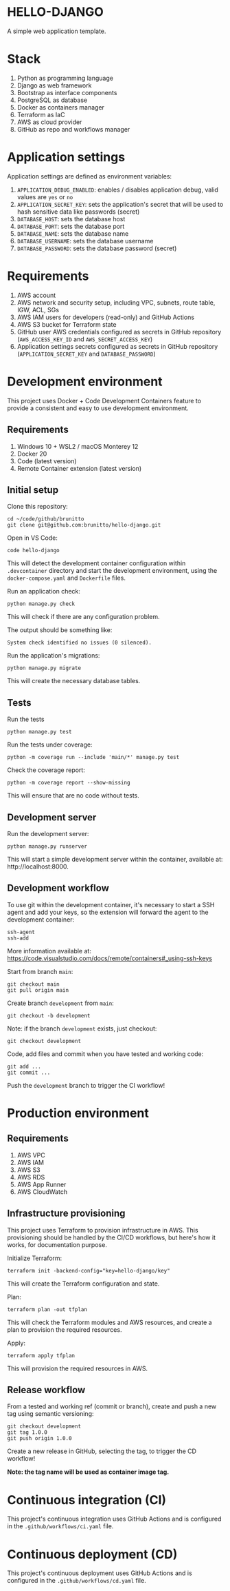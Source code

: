 # HELLO-DJANGO

A simple web application template.

# Stack

1. Python as programming language
2. Django as web framework
3. Bootstrap as interface components
4. PostgreSQL as database
5. Docker as containers manager
6. Terraform as IaC
7. AWS as cloud provider
8. GitHub as repo and workflows manager

# Application settings

Application settings are defined as environment variables:

1. `APPLICATION_DEBUG_ENABLED`: enables / disables application debug, valid
values are `yes` or `no`
2. `APPLICATION_SECRET_KEY`: sets the application's secret that will be used to
hash sensitive data like passwords (secret)
3. `DATABASE_HOST`: sets the database host
4. `DATABASE_PORT`: sets the database port
5. `DATABASE_NAME`: sets the database name
6. `DATABASE_USERNAME`: sets the database username
7. `DATABASE_PASSWORD`: sets the database password (secret)

# Requirements

1. AWS account 
2. AWS network and security setup, including VPC, subnets, route table, IGW,
ACL, SGs
3. AWS IAM users for developers (read-only) and GitHub Actions
4. AWS S3 bucket for Terraform state
5. GitHub user AWS credentials configured as secrets in GitHub repository
(`AWS_ACCESS_KEY_ID` and `AWS_SECRET_ACCESS_KEY`)
6. Application settings secrets configured as secrets in GitHub repository
(`APPLICATION_SECRET_KEY` and `DATABASE_PASSWORD`)

# Development environment

This project uses Docker + Code Development Containers feature to provide a
consistent and easy to use development environment.

## Requirements

1. Windows 10 + WSL2 / macOS Monterey 12
2. Docker 20
3. Code (latest version)
4. Remote Container extension (latest version)

## Initial setup

Clone this repository:

    cd ~/code/github/brunitto
    git clone git@github.com:brunitto/hello-django.git

Open in VS Code:

    code hello-django

This will detect the development container configuration within `.devcontainer`
directory and start the development environment, using the
`docker-compose.yaml` and `Dockerfile` files.

Run an application check:

    python manage.py check

This will check if there are any configuration problem.

The output should be something like:

    System check identified no issues (0 silenced).

Run the application's migrations:

    python manage.py migrate

This will create the necessary database tables.

## Tests

Run the tests

    python manage.py test

Run the tests under coverage:

    python -m coverage run --include 'main/*' manage.py test

Check the coverage report:

    python -m coverage report --show-missing

This will ensure that are no code without tests.

## Development server

Run the development server:

    python manage.py runserver

This will start a simple development server within the container, available at:
http://localhost:8000.

## Development workflow

To use git within the development container, it's necessary to start a SSH
agent and add your keys, so the extension will forward the agent to the
development container:

    ssh-agent
    ssh-add

More information available at:
https://code.visualstudio.com/docs/remote/containers#_using-ssh-keys

Start from branch `main`:

    git checkout main
    git pull origin main

Create branch `development` from `main`:

    git checkout -b development

Note: if the branch `development` exists, just checkout:

    git checkout development

Code, add files and commit when you have tested and working code:

    git add ...
    git commit ...

Push the `development` branch to trigger the CI workflow!

# Production environment

## Requirements

1. AWS VPC
2. AWS IAM
3. AWS S3
4. AWS RDS
5. AWS App Runner
6. AWS CloudWatch

## Infrastructure provisioning

This project uses Terraform to provision infrastructure in AWS. This
provisioning should be handled by the CI/CD workflows, but here's how it works,
for documentation purpose.

Initialize Terraform:

    terraform init -backend-config="key=hello-django/key"

This will create the Terraform configuration and state.

Plan:

    terraform plan -out tfplan

This will check the Terraform modules and AWS resources, and create a plan to
provision the required resources.

Apply:

    terraform apply tfplan

This will provision the required resources in AWS.

## Release workflow

From a tested and working ref (commit or branch), create and push a new tag
using semantic versioning:

    git checkout development
    git tag 1.0.0
    git push origin 1.0.0

Create a new release in GitHub, selecting the tag, to trigger the CD workflow!

**Note: the tag name will be used as container image tag.**

# Continuous integration (CI)

This project's continuous integration uses GitHub Actions and is configured in
the `.github/workflows/ci.yaml` file.

# Continuous deployment (CD)

This project's continuous deployment uses GitHub Actions and is configured in
the `.github/workflows/cd.yaml` file.
